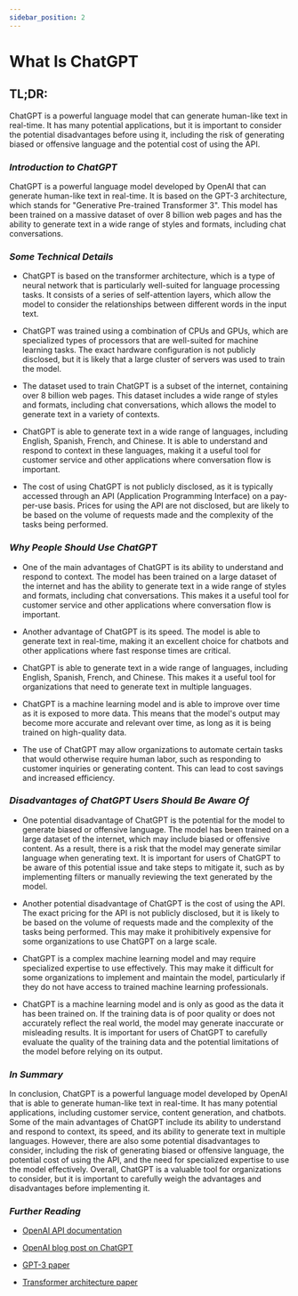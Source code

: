 ```yaml
---
sidebar_position: 2
---
```


# What Is ChatGPT

## TL;DR:

ChatGPT is a powerful language model that can generate human-like text in real-time. It has many potential applications, but it is important to consider the potential disadvantages before using it, including the risk of generating biased or offensive language and the potential cost of using the API.

### *Introduction to ChatGPT*

ChatGPT is a powerful language model developed by OpenAI that can generate human-like text in real-time. It is based on the GPT-3 architecture, which stands for "Generative Pre-trained Transformer 3". This model has been trained on a massive dataset of over 8 billion web pages and has the ability to generate text in a wide range of styles and formats, including chat conversations.

### *Some Technical Details*


- ChatGPT is based on the transformer architecture, which is a type of neural network that is particularly well-suited for language processing tasks. It consists of a series of self-attention layers, which allow the model to consider the relationships between different words in the input text.

- ChatGPT was trained using a combination of CPUs and GPUs, which are specialized types of processors that are well-suited for machine learning tasks. The exact hardware configuration is not publicly disclosed, but it is likely that a large cluster of servers was used to train the model.

- The dataset used to train ChatGPT is a subset of the internet, containing over 8 billion web pages. This dataset includes a wide range of styles and formats, including chat conversations, which allows the model to generate text in a variety of contexts.

- ChatGPT is able to generate text in a wide range of languages, including English, Spanish, French, and Chinese. It is able to understand and respond to context in these languages, making it a useful tool for customer service and other applications where conversation flow is important.

- The cost of using ChatGPT is not publicly disclosed, as it is typically accessed through an API (Application Programming Interface) on a pay-per-use basis. Prices for using the API are not disclosed, but are likely to be based on the volume of requests made and the complexity of the tasks being performed.

### *Why People Should Use ChatGPT*


- One of the main advantages of ChatGPT is its ability to understand and respond to context. The model has been trained on a large dataset of the internet and has the ability to generate text in a wide range of styles and formats, including chat conversations. This makes it a useful tool for customer service and other applications where conversation flow is important.

- Another advantage of ChatGPT is its speed. The model is able to generate text in real-time, making it an excellent choice for chatbots and other applications where fast response times are critical.

- ChatGPT is able to generate text in a wide range of languages, including English, Spanish, French, and Chinese. This makes it a useful tool for organizations that need to generate text in multiple languages.

- ChatGPT is a machine learning model and is able to improve over time as it is exposed to more data. This means that the model's output may become more accurate and relevant over time, as long as it is being trained on high-quality data.

- The use of ChatGPT may allow organizations to automate certain tasks that would otherwise require human labor, such as responding to customer inquiries or generating content. This can lead to cost savings and increased efficiency.

### *Disadvantages of ChatGPT Users Should Be Aware Of*

- One potential disadvantage of ChatGPT is the potential for the model to generate biased or offensive language. The model has been trained on a large dataset of the internet, which may include biased or offensive content. As a result, there is a risk that the model may generate similar language when generating text. It is important for users of ChatGPT to be aware of this potential issue and take steps to mitigate it, such as by implementing filters or manually reviewing the text generated by the model.

- Another potential disadvantage of ChatGPT is the cost of using the API. The exact pricing for the API is not publicly disclosed, but it is likely to be based on the volume of requests made and the complexity of the tasks being performed. This may make it prohibitively expensive for some organizations to use ChatGPT on a large scale.

- ChatGPT is a complex machine learning model and may require specialized expertise to use effectively. This may make it difficult for some organizations to implement and maintain the model, particularly if they do not have access to trained machine learning professionals.

- ChatGPT is a machine learning model and is only as good as the data it has been trained on. If the training data is of poor quality or does not accurately reflect the real world, the model may generate inaccurate or misleading results. It is important for users of ChatGPT to carefully evaluate the quality of the training data and the potential limitations of the model before relying on its output.

### *In Summary*

In conclusion, ChatGPT is a powerful language model developed by OpenAI that is able to generate human-like text in real-time. It has many potential applications, including customer service, content generation, and chatbots. Some of the main advantages of ChatGPT include its ability to understand and respond to context, its speed, and its ability to generate text in multiple languages. However, there are also some potential disadvantages to consider, including the risk of generating biased or offensive language, the potential cost of using the API, and the need for specialized expertise to use the model effectively. Overall, ChatGPT is a valuable tool for organizations to consider, but it is important to carefully weigh the advantages and disadvantages before implementing it.

### *Further Reading*

- [OpenAI API documentation](https://beta.openai.com/docs/api-reference/completions/create)

- [OpenAI blog post on ChatGPT](https://openai.com/blog/chatgpt/)

- [GPT-3 paper](https://arxiv.org/abs/2005.14165)

- [Transformer architecture paper](https://arxiv.org/abs/1706.03762)